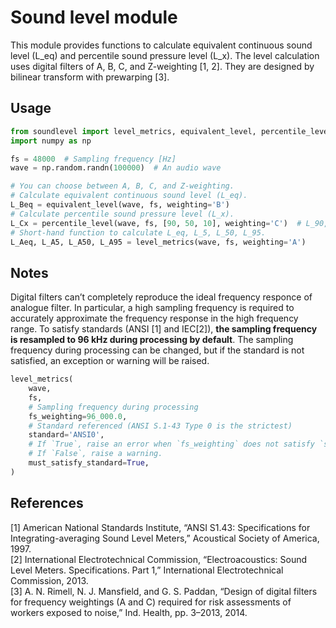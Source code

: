 # Sound level module

This module provides functions to calculate equivalent continuous sound level (L_eq) and percentile sound pressure level (L_x). The level calculation uses digital filters of A, B, C, and Z-weighting [1, 2]. They are designed by bilinear transform with prewarping [3].


## Usage

```python
from soundlevel import level_metrics, equivalent_level, percentile_level
import numpy as np

fs = 48000  # Sampling frequency [Hz]
wave = np.random.randn(100000)  # An audio wave

# You can choose between A, B, C, and Z-weighting.
# Calculate equivalent continuous sound level (L_eq).
L_Beq = equivalent_level(wave, fs, weighting='B')
# Calculate percentile sound pressure level (L_x).
L_Cx = percentile_level(wave, fs, [90, 50, 10], weighting='C')  # L_90, L_50, L_10
# Short-hand function to calculate L_eq, L_5, L_50, L_95.
L_Aeq, L_A5, L_A50, L_A95 = level_metrics(wave, fs, weighting='A')
```


## Notes

Digital filters can’t completely reproduce the ideal frequency responce of analogue filter.
In particular, a high sampling frequency is required to accurately approximate the frequency response in the high frequency range.
To satisfy standards (ANSI [1] and IEC[2]), **the sampling frequency is resampled to 96 kHz during processing by default**.
The sampling frequency during processing can be changed, but if the standard is not satisfied, an exception or warning will be raised.

```python
level_metrics(
    wave,
    fs,
    # Sampling frequency during processing
    fs_weighting=96_000.0,
    # Standard referenced (ANSI S.1-43 Type 0 is the strictest)
    standard='ANSI0',
    # If `True`, raise an error when `fs_weighting` does not satisfy `standard`.
    # If `False`, raise a warning.
    must_satisfy_standard=True,
)
```


## References

[1] American National Standards Institute, “ANSI S1.43: Specifications for Integrating-averaging Sound Level Meters,” Acoustical Society of America, 1997.  
[2] International Electrotechnical Commission, “Electroacoustics: Sound Level Meters. Specifications. Part 1,” International Electrotechnical Commission, 2013.  
[3] A. N. Rimell, N. J. Mansfield, and G. S. Paddan, “Design of digital filters for frequency weightings (A and C) required for risk assessments of workers exposed to noise,” Ind. Health, pp. 3–2013, 2014.